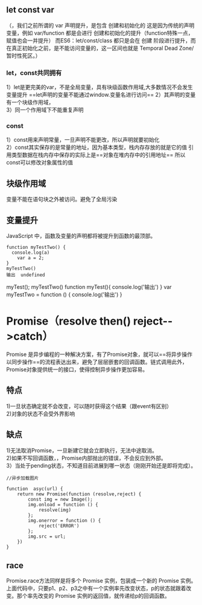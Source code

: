 ## let const var 
（，我们之前所谓的 var 声明提升，是包含 创建和初始化的
这是因为传统的声明变量，例如 var/function 都是会进行 创建和初始化的提升（function特殊一点，赋值也会一并提升）
而ES6：let/const/class 都只是会在 创建 阶段进行提升，而在真正初始化之前，是不能访问变量的，这一区间也就是 Temporal Dead Zone/暂时性死区。）


### let，const共同拥有
1）let是更完美的var，不是全局变量，具有块级函数作用域,大多数情况不会发生变量提升    ==let声明的变量不能通过window.变量名进行访问==
2）其声明的变量有一个块级作用域，    
3）同一个作用域下不能重复声明     
### const
1）const用来声明常量，一旦声明不能更改，所以声明就要初始化      
2）const其实保存的是常量的地址，因为基本类型，栈内存存放的就是它的值
引用类型数据在栈内存中保存的实际上是==对象在堆内存中的引用地址==
所以const可以修改对象属性的值

## 块级作用域
变量不能在语句块之外被访问。避免了全局污染

## 变量提升
JavaScript 中，函数及变量的声明都将被提升到函数的最顶部。
```
function myTestTwo() {
  console.log(a)
    var a = 2;
}
myTestTwo()
输出  undefined
```
myTest();
myTestTwo()
function myTest(){
   console.log('输出')
}
var myTestTwo = function () {
   console.log('输出')
}
# Promise（resolve then()   reject-->catch）
Promise 是异步编程的一种解决方案，有了Promise对象，就可以==将异步操作以同步操作==的流程表达出来，避免了层层嵌套的回调函数。链式调用此外，Promise对象提供统一的接口，使得控制异步操作更加容易。
## 特点
1)一旦状态确定就不会改变，可以随时获得这个结果（跟event有区别）   
2)对象的状态不会受外界影响
## 缺点
1)无法取消Promise，一旦新建它就会立即执行，无法中途取消。     
2)如果不写回调函数，，Promise内部抛出的错误，不会反应到外部。   
3）当处于pending状态，不知道目前进展到哪一状态（刚刚开始还是即将完成）。
```
//异步加载图片

function  asyc(url) {
    return new Promise(function (resolve,reject) {
        const img = new Image();
        img.onload = function () {
            resolve(img)
        };
        img.onerror = function () {
            reject('ERROR')
        };
        img.src = url;
    })
}
```
## race
Promise.race方法同样是将多个 Promise 实例，包装成一个新的 Promise 实例。
上面代码中，只要p1、p2、p3之中有一个实例率先改变状态，p的状态就跟着改变。那个率先改变的 Promise 实例的返回值，就传递给p的回调函数。